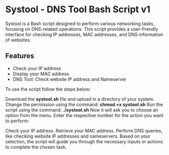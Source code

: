 # Systool - DNS Tool Bash Script v1
Systool is a Bash script designed to perform various networking tasks, focusing on DNS-related operations. This script provides a user-friendly interface for checking IP addresses, MAC addresses, and DNS information of websites.

## Features

- Check your IP address
- Display your MAC address
- DNS Tool: Check website IP address and Nameserver

To use the script follow the steps below:

Download the **systool.sh** file and upload in a directory of your system.
Change the permission using the command: **chmod +x systool.sh**
Run the script using the command: **./systool.sh**
Now it will ask you to choose an option from the menu. Enter the respective number for the action you want to perform:

Check your IP address.
Retrieve your MAC address.
Perform DNS queries, like checking website IP addresses and nameservers.
Based on your selection, the script will guide you through the necessary inputs or actions to complete the chosen task.
